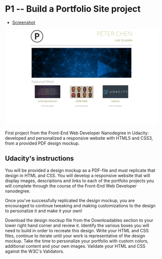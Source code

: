 # P1 -- Build a Portfolio Site project

* [Screenshot](https://github.com/chendddong/Udacity/blob/master/Intro%20to%20HTML%20and%20CSS/portfolio/mockup/images/Mockup_page.png)

![Screnshot](https://github.com/chendddong/Udacity/blob/master/Intro%20to%20HTML%20and%20CSS/portfolio/mockup/images/Mockup_page.png)

First project from the Front-End Web Developer Nanodegree in Udacity:
developed and personalized a responsive website with HTML5 and CSS3, from a provided PDF design mockup.

## Udacity's instructions

You will be provided a design mockup as a PDF-file and must replicate that design in HTML and CSS. You will develop a responsive website that will display images, descriptions and links to each of the portfolio projects you will complete through the course of the Front-End Web Developer nanodegree.

Once you've successfully replicated the design mockup, you are encouraged to continue tweaking and making customizations to the design to personalize it and make it your own!

Download the design mockup file from the Downloadables section to your lower right hand corner and review it.
Identify the various boxes you will need to build in order to recreate this design.
Write your HTML and CSS files, continue to iterate until your work is representative of the design mockup.
Take the time to personalize your portfolio with custom colors, additional content and your own images.
Validate your HTML and CSS against the W3C's Validators.